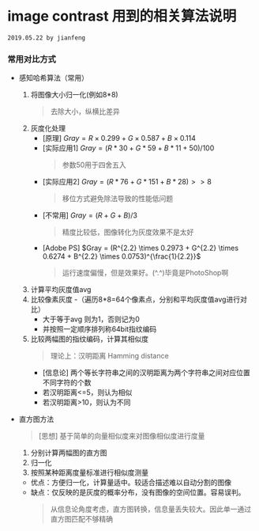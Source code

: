 # image contrast 用到的相关算法说明
`2019.05.22 by jianfeng`

### 常用对比方式
- 感知哈希算法（常用）
    1. 将图像大小归一化(例如8*8) 
        > 去除大小，纵横比差异
    2. 灰度化处理
        - [原理] $Gray = R \times 0.299 + G \times 0.587 + B \times 0.114$
        - [实际应用1] $Gray=(R*30+G*59+B*11+50)/100$
            > 参数50用于四舍五入
        - [实际应用2] $Gray=(R*76+G*151+B*28)>>8$
            > 移位方式避免除法导致的性能低问题
        - [不常用] $Gray=(R + G + B )/3$
            > 精度比较低，图像转化为灰度效果不是太好
        - [Adobe PS] $Gray = (R^{2.2} \times 0.2973 + G^{2.2} \times 0.6274 + B^{2.2} \times 0.0753)^{\frac{1}{2.2}}$
            > 运行速度偏慢，但是效果好。(^.^)毕竟是PhotoShop啊
    3. 计算平均灰度值avg
    4. 比较像素灰度
        -（遍历8*8=64个像素点，分别和平均灰度值avg进行对比）
        - 大于等于avg 则为1，否则记为0
        - 并按照一定顺序排列称64bit指纹编码
    5. 比较两幅图的指纹编码，计算其相似度
        > 理论上：汉明距离 Hamming distance
        - [信息论] 两个等长字符串之间的汉明距离为两个字符串之间对应位置不同字符的个数
        - 若汉明距离<=5，则认为相似
        - 若汉明距离>10，则认为不同

- 直方图方法
    > [思想] 基于简单的向量相似度来对图像相似度进行度量
    1. 分别计算两幅图的直方图
    2. 归一化
    3. 按照某种距离度量标准进行相似度测量
    - 优点：方便归一化，计算量适中。较适合描述难以自动分割的图像
    - 缺点：仅反映的是灰度的概率分布，没有图像的空间位置。容易误判。
        > 从信息论角度考虑，直方图转换，信息量丢失较大。因此单一通过直方图匹配不够精确
